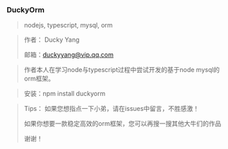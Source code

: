 ### DuckyOrm

> nodejs, typescript, mysql, orm

> 作者： Ducky Yang
>
> 邮箱：duckyyang@vip.qq.com

> 作者本人在学习node与typescript过程中尝试开发的基于node mysql的orm框架。

> 安装：npm install duckyorm

> Tips：
> 如果您想指点一下小弟，请在issues中留言，不胜感激！
>
> 如果你想要一款稳定高效的orm框架，您可以再搜一搜其他大牛们的作品
>
> 谢谢！
